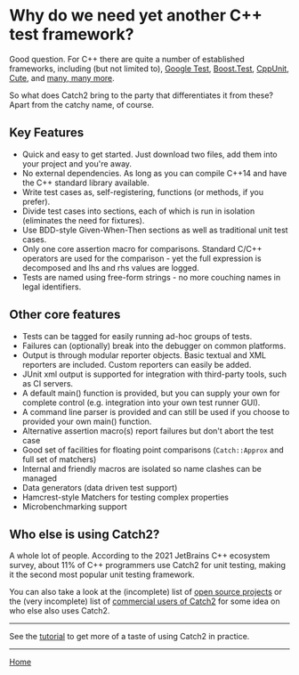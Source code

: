 <a id="top"></a>

# Why do we need yet another C++ test framework?

Good question. For C++ there are quite a number of established frameworks,
including (but not limited to),
[Google Test](http://code.google.com/p/googletest/),
[Boost.Test](http://www.boost.org/doc/libs/1_49_0/libs/test/doc/html/index.html),
[CppUnit](http://sourceforge.net/apps/mediawiki/cppunit/index.php?title=Main_Page),
[Cute](http://www.cute-test.com), and
[many, many more](http://en.wikipedia.org/wiki/List_of_unit_testing_frameworks#C.2B.2B).

So what does Catch2 bring to the party that differentiates it from these? Apart from the catchy name, of course.

## Key Features

* Quick and easy to get started. Just download two files, add them into your project and you're away.
* No external dependencies. As long as you can compile C++14 and have the C++ standard library available.
* Write test cases as, self-registering, functions (or methods, if you prefer).
* Divide test cases into sections, each of which is run in isolation (eliminates the need for fixtures).
* Use BDD-style Given-When-Then sections as well as traditional unit test cases.
* Only one core assertion macro for comparisons. Standard C/C++ operators are used for the comparison - yet the full
  expression is decomposed and lhs and rhs values are logged.
* Tests are named using free-form strings - no more couching names in legal identifiers.

## Other core features

* Tests can be tagged for easily running ad-hoc groups of tests.
* Failures can (optionally) break into the debugger on common platforms.
* Output is through modular reporter objects. Basic textual and XML reporters are included. Custom reporters can easily
  be added.
* JUnit xml output is supported for integration with third-party tools, such as CI servers.
* A default main() function is provided, but you can supply your own for complete control (e.g. integration into your
  own test runner GUI).
* A command line parser is provided and can still be used if you choose to provided your own main() function.
* Alternative assertion macro(s) report failures but don't abort the test case
* Good set of facilities for floating point comparisons (`Catch::Approx` and full set of matchers)
* Internal and friendly macros are isolated so name clashes can be managed
* Data generators (data driven test support)
* Hamcrest-style Matchers for testing complex properties
* Microbenchmarking support

## Who else is using Catch2?

A whole lot of people. According to the 2021 JetBrains C++ ecosystem survey,
about 11% of C++ programmers use Catch2 for unit testing, making it the
second most popular unit testing framework.

You can also take a look at the (incomplete) list of [open source projects](opensource-users.md#top)
or the (very incomplete) list of [commercial users of Catch2](commercial-users.md#top)
for some idea on who else also uses Catch2.

---

See the [tutorial](tutorial.md#top) to get more of a taste of using
Catch2 in practice.

---

[Home](Readme.md#top)
